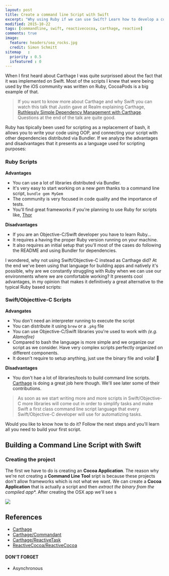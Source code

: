 ```yaml
---
layout: post
title: Create a command line Script with Swift
excerpt: "Why using Ruby if we can use Swift? Learn how to develop a command line script using Swift"
modified: 2015-10-22
tags: [commandline, swift, reactivecocoa, carthage, reactive]
comments: true
image:
  feature: headers/sea_rocks.jpg
  credit: Simon Schmitt
sitemap   :
  priority : 0.5
  isfeatured : 0
---
```


When I first heard about Carthage I was quite surprissed about the fact that it was implemented on Swift. Most of the scripts I knew that were being used by the iOS community was written on Ruby, CocoaPods is a big example of that.

> If you want to know more about Carthage and why Swift you can watch this talk that Justin gave at Realm explaining Carthage, [Ruthlessly Simple 
Dependency Management 
with Carthage](https://realm.io/news/swift-dependency-management-with-carthage/). Questions at the end of the talk are quite good.

Ruby has tipically been used for scripting as a replacement of bash, it allows you to write your code using OOP, and connecting your script with other dependencies distributed via Bundler. If we analyze the advantages and disadvantages that it presents as a language used for scripting purposes:

### Ruby Scripts

**Advantages**

- You can use a lot of libraries distributed via Bundler.
- It's very easy to start working on a new *gem* thanks to a command line script, `bundle gem MyGem`
- The community is very focused in code quality and the importance of tests.
- You'll find great frameworks if you're planning to use Ruby for scripts like, [Thor](https://github.com/erikhuda/thor)

**Disadvantages**

- If you are an Objective-C/Swift developer you have to learn Ruby...
- It requires a having the proper Ruby version running on your machine.
- It also requires an initial setup that you'll most of the cases do following the README and using Bundler for dependencies.

I wondered, why not using Swift/Objective-C instead as Carthage did? At the end we've been using that language for building apps and natively it's possible, why are we constantly struggling with Ruby when we can use our environments where we are comfortable working? It presents cool advantages, in my opinion that makes it definitively a great alternative to the typical Ruby based scripts:

### Swift/Objecttive-C Scripts

**Advangates**

- You don't need an interpreter running to execute the script
- You can distribute it using `brew` or a `.pkg` file
- You can use Objective-C/Swift libraries you're used to work with *(e.g. Alamofire)*
- Compared to bash the language is more simple and we organize our script as we consider. Have very complex scripts perfectly organized on different components.
- It doesn't require to setup anything, just use the binary file and voila! :tada:

**Disadvantages**

- You don't hae a lot of libraries/tools to build command line scripts. [Carthage](https://github.com/Carthage/Carthage) is doing a great job here though. We'll see later some of their contributions.

> As soon as we start writing more and more scripts in Swift/Objective-C more libraries will come out in order to simplify tasks and make Swift a first class command line script language that every Swift/Objective-C developer will use for automatizing tasks.

Would you like to know how to do it? Follow the next steps and you'll learn all you need to build your first script.

## Building a Command Line Script with Swift

### Creating the project

The first we have to do is creating an **Cocoa Application**. The reason why we're not creating a **Command Line Tool** sript is because these projects don't allow frameworks which is not what we want. We can create a **Cocoa Application** that is actually a script and then *extract the binary from the compiled app**. After creating the OSX app we'll see s


![]({{site.url}}/images/posts/swift_script_setup.png)



## References

- [Carthage](https://github.com/Carthage/Carthage)
- [Carthage/Commandant](https://github.com/Carthage/Commandant)
- [Carthage/ReactiveTask](https://github.com/Carthage/ReactiveTask)
- [ReactiveCocoa/ReactiveCocoa](https://github.com/ReactiveCocoa/ReactiveCocoa)


#### DON'T FORGET 
- Asynchronous

